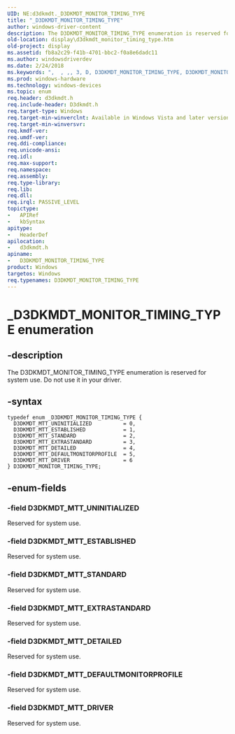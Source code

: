 ```yaml
---
UID: NE:d3dkmdt._D3DKMDT_MONITOR_TIMING_TYPE
title: "_D3DKMDT_MONITOR_TIMING_TYPE"
author: windows-driver-content
description: The D3DKMDT_MONITOR_TIMING_TYPE enumeration is reserved for system use. Do not use it in your driver.
old-location: display\d3dkmdt_monitor_timing_type.htm
old-project: display
ms.assetid: fb8a2c29-f41b-4701-bbc2-f0a8e6dadc11
ms.author: windowsdriverdev
ms.date: 2/24/2018
ms.keywords: ",  , ,, 3, D, D3DKMDT_MONITOR_TIMING_TYPE, D3DKMDT_MONITOR_TIMING_TYPE enumeration [Display Devices], D3DKMDT_MTT_DEFAULTMONITORPROFILE, D3DKMDT_MTT_DETAILED, D3DKMDT_MTT_DRIVER, D3DKMDT_MTT_ESTABLISHED, D3DKMDT_MTT_EXTRASTANDARD, D3DKMDT_MTT_STANDARD, D3DKMDT_MTT_UNINITIALIZED, DmEnums_dd8c4653-6af5-420c-a74e-3b0d2201e84a.xml, E, G, I, K, M, N, O, P, R, T, Y, _, _D3DKMDT_MONITOR_TIMING_TYPE, d3dkmdt/D3DKMDT_MONITOR_TIMING_TYPE, d3dkmdt/D3DKMDT_MTT_DEFAULTMONITORPROFILE, d3dkmdt/D3DKMDT_MTT_DETAILED, d3dkmdt/D3DKMDT_MTT_DRIVER, d3dkmdt/D3DKMDT_MTT_ESTABLISHED, d3dkmdt/D3DKMDT_MTT_EXTRASTANDARD, d3dkmdt/D3DKMDT_MTT_STANDARD, d3dkmdt/D3DKMDT_MTT_UNINITIALIZED, display.d3dkmdt_monitor_timing_type"
ms.prod: windows-hardware
ms.technology: windows-devices
ms.topic: enum
req.header: d3dkmdt.h
req.include-header: D3dkmdt.h
req.target-type: Windows
req.target-min-winverclnt: Available in Windows Vista and later versions of the Windows operating systems.
req.target-min-winversvr: 
req.kmdf-ver: 
req.umdf-ver: 
req.ddi-compliance: 
req.unicode-ansi: 
req.idl: 
req.max-support: 
req.namespace: 
req.assembly: 
req.type-library: 
req.lib: 
req.dll: 
req.irql: PASSIVE_LEVEL
topictype:
-	APIRef
-	kbSyntax
apitype:
-	HeaderDef
apilocation:
-	d3dkmdt.h
apiname:
-	D3DKMDT_MONITOR_TIMING_TYPE
product: Windows
targetos: Windows
req.typenames: D3DKMDT_MONITOR_TIMING_TYPE
---
```


# _D3DKMDT_MONITOR_TIMING_TYPE enumeration


## -description


The D3DKMDT_MONITOR_TIMING_TYPE enumeration is reserved for system use. Do not use it in your driver.


## -syntax


````
typedef enum _D3DKMDT_MONITOR_TIMING_TYPE { 
  D3DKMDT_MTT_UNINITIALIZED          = 0,
  D3DKMDT_MTT_ESTABLISHED            = 1,
  D3DKMDT_MTT_STANDARD               = 2,
  D3DKMDT_MTT_EXTRASTANDARD          = 3,
  D3DKMDT_MTT_DETAILED               = 4,
  D3DKMDT_MTT_DEFAULTMONITORPROFILE  = 5,
  D3DKMDT_MTT_DRIVER                 = 6
} D3DKMDT_MONITOR_TIMING_TYPE;
````


## -enum-fields




### -field D3DKMDT_MTT_UNINITIALIZED

Reserved for system use.


### -field D3DKMDT_MTT_ESTABLISHED

Reserved for system use.


### -field D3DKMDT_MTT_STANDARD

Reserved for system use.


### -field D3DKMDT_MTT_EXTRASTANDARD

Reserved for system use.


### -field D3DKMDT_MTT_DETAILED

Reserved for system use.


### -field D3DKMDT_MTT_DEFAULTMONITORPROFILE

Reserved for system use.


### -field D3DKMDT_MTT_DRIVER

Reserved for system use.

